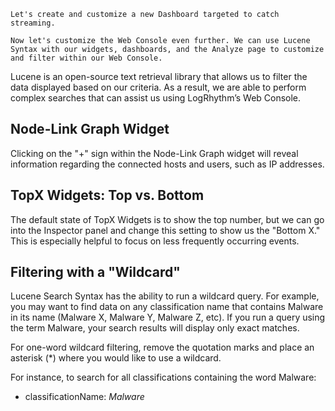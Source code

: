 
```
Let's create and customize a new Dashboard targeted to catch streaming.
```


```
Now let's customize the Web Console even further. We can use Lucene Syntax with our widgets, dashboards, and the Analyze page to customize and filter within our Web Console.
```


Lucene is an open-source text retrieval library that allows us to filter the data displayed based on our criteria. As a result, we are able to perform complex searches that can assist us using LogRhythm’s Web Console.


## Node-Link Graph Widget

Clicking on the "+" sign within the Node-Link Graph widget will reveal information regarding the connected hosts and users, such as IP addresses.

## TopX Widgets: Top vs. Bottom

The default state of TopX Widgets is to show the top number, but we can go into the Inspector panel and change this setting to show us the "Bottom X." This is especially helpful to focus on less frequently occurring events.

## Filtering with a "Wildcard"

Lucene Search Syntax has the ability to run a wildcard query. For example, you may want to find data on any classification name that contains Malware in its name (Malware X, Malware Y, Malware Z, etc). If you run a query using the term Malware, your search results will display only exact matches. 

For one-word wildcard filtering, remove the quotation marks and place an asterisk (*) where you would like to use a wildcard. 

For instance, to search for all classifications containing the word Malware:

- classificationName: *Malware*




